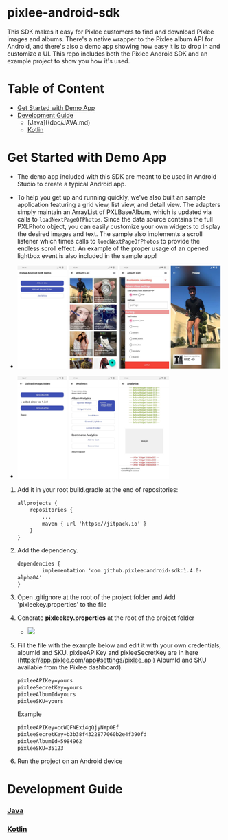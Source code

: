 # pixlee-android-sdk
This SDK makes it easy for Pixlee customers to find and download Pixlee images and albums.  There's a native wrapper to the Pixlee album API for Android, and there's also a demo app showing how easy it is to drop in and customize a UI. This repo includes both the Pixlee Android SDK and an example project to show you how it's used.  

# Table of Content
- [Get Started with Demo App](#Get-Started-with-Demo-App)
- [Development Guide](#Development-Guide)
    - [Java]((doc/JAVA.md)
    - [Kotlin](cod/KOTLIN.md)

# Get Started with Demo App
- The demo app included with this SDK are meant to be used in Android Studio to create a typical Android app.

- To help you get up and running quickly, we've also built an sample application featuring a grid view, list view, and detail view.  The adapters simply maintain an ArrayList of PXLBaseAlbum, which is updated via calls to `loadNextPageOfPhotos`.  Since the data source contains the full PXLPhoto object, you can easily customize your own widgets to display the desired images and text.  The sample also implements a scroll listener which times calls to `loadNextPageOfPhotos` to provide the endless scroll effect. 
An example of the proper usage of an opened lightbox event is also included in the sample app!
- <img src="doc/img/demo_1_main.jpg" width="24%"> <img src="doc/img/demo_2_album.jpg" width="24%"> <img src="doc/img/demo_2_album_filter.jpg" width="24%"> <img src="doc/img/demo_2_image_viewer.jpg" width="24%">
- <img src="doc/img/demo_3_uploader.jpg" width="24%"> <img src="doc/img/demo_4_analytics.jpg" width="24%"> <img src="doc/img/demo_5_analytics.jpg" width="24%">

1. Add it in your root build.gradle at the end of repositories:
    ```
    allprojects {
        repositories {
            ...
            maven { url 'https://jitpack.io' }
        }
    }
    ```

2. Add the dependency.
    ```
    dependencies {
            implementation 'com.github.pixlee:android-sdk:1.4.0-alpha04'
    }
    ```

3. Open .gitignore at the root of the project folder and Add 'pixleekey.properties' to the file
4. Generate **pixleekey.properties** at the root of the project folder
    - <img src="doc/img/pixleekey.png" width="40%">
5. Fill the file with the example below and edit it with your own credentials, albumId and SKU.
pixleeAPIKey and pixleeSecretKey are in here (https://app.pixlee.com/app#settings/pixlee_api)
AlbumId and SKU available from the Pixlee dashboard).
    ```
    pixleeAPIKey=yours
    pixleeSecretKey=yours
    pixleeAlbumId=yours
    pixleeSKU=yours
    ```
    Example
    ```
    pixleeAPIKey=ccWQFNExi4gQjyNYpOEf
    pixleeSecretKey=b3b38f4322877060b2e4f390fd
    pixleeAlbumId=5984962
    pixleeSKU=35123
    ```

6. Run the project on an Android device


# Development Guide
### [Java](doc/JAVA.md)
### [Kotlin](doc/KOTLIN.md)
